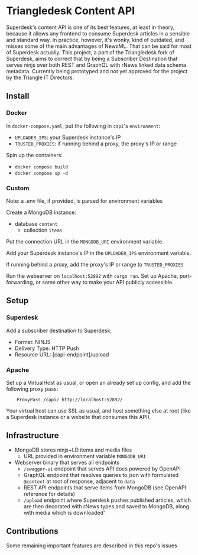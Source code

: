 # Triangledesk Content API
Superdesk's content API is one of its best features, at least in theory, because it allows any frontend to consume Superdesk articles in a sensible and standard way. In practice, however, it's wonky, kind of outdated, and misses some of the main advantages of NewsML. That can be said for most of Superdesk actually. 
This project, a part of the Triangledesk fork of Superdesk, aims to correct that by being a Subscriber Destination that serves ninjs over both REST and GraphQL with rNews linked data schema metadata.
Currently being prototyped and not yet approved for the project by the Triangle IT Directors.

## Install
### Docker
In `docker-compose.yaml`, put the following in `capi`'s `environment`:
- `UPLOADER_IPS`: your Superdesk instance's IP
- `TRUSTED_PROXIES`: if running behind a proxy, the proxy's IP or range

Spin up the containers:
- `docker compose build`
- `docker compose up -d`

### Custom
Note: a .env file, if provided, is parsed for environment variables

Create a MongoDB instance:
- database `content`
  - collection `items`

Put the connection URL in the `MONGODB_URI` environment variable.

Add your Superdesk instance's IP in the `UPLOADER_IPS` environment variable.

If running behind a proxy, add the proxy's IP or range to `TRUSTED_PROXIES`

Run the webserver on `localhost:52892` with `cargo run`.
Set up Apache, port-forwarding, or some other way to make your API publicly accessible.

## Setup
### Superdesk
Add a subscriber destination to Superdesk:
- Format: NINJS
- Delivery Type: HTTP Push
- Resource URL: [capi-endpoint]/upload

### Apache
Set up a VirtualHost as usual, or open an already set up config, and add the following proxy pass:
```
    ProxyPass /capi/ http://localhost:52892/
```
Your virtual host can use SSL as usual, and host something else at root
(like a Superdesk instance or a website that consumes this API).

## Infrastructure
- MongoDB stores ninjs+LD items and media files
  - URL provided in environment variable `MONGODB_URI`
- Webserver binary that serves all endpoints
  - `/swagger-ui` endpoint that serves API docs powered by OpenAPI
  - GraphQL endpoint that resolves queries to json with formulated `@context` at root of response, adjacent to `data`
  - REST API endpoints that serve items from MongoDB (see OpenAPI reference for details)
  - `/upload` endpoint where Superdesk pushes published articles, which are then decorated with rNews types and saved to MongoDB, along with media which is downloaded'
 
## Contributions
Some remaining important features are described in this repo's issues
